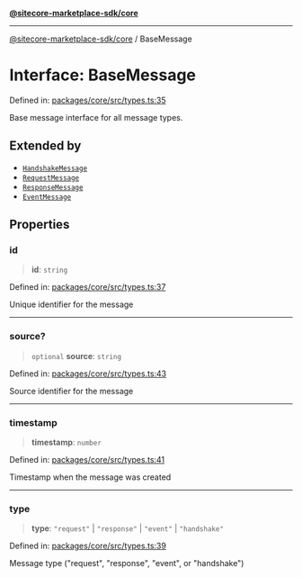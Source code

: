 [**@sitecore-marketplace-sdk/core**](../README.md)

***

[@sitecore-marketplace-sdk/core](../README.md) / BaseMessage

# Interface: BaseMessage

Defined in: [packages/core/src/types.ts:35](https://github.com/Sitecore/sitecore-marketplace-sdk/blob/1f70c0e343ae7c5af199be23e7e4eec043951068/packages/core/src/types.ts#L35)

Base message interface for all message types.

## Extended by

- [`HandshakeMessage`](HandshakeMessage.md)
- [`RequestMessage`](RequestMessage.md)
- [`ResponseMessage`](ResponseMessage.md)
- [`EventMessage`](EventMessage.md)

## Properties

### id

> **id**: `string`

Defined in: [packages/core/src/types.ts:37](https://github.com/Sitecore/sitecore-marketplace-sdk/blob/1f70c0e343ae7c5af199be23e7e4eec043951068/packages/core/src/types.ts#L37)

Unique identifier for the message

***

### source?

> `optional` **source**: `string`

Defined in: [packages/core/src/types.ts:43](https://github.com/Sitecore/sitecore-marketplace-sdk/blob/1f70c0e343ae7c5af199be23e7e4eec043951068/packages/core/src/types.ts#L43)

Source identifier for the message

***

### timestamp

> **timestamp**: `number`

Defined in: [packages/core/src/types.ts:41](https://github.com/Sitecore/sitecore-marketplace-sdk/blob/1f70c0e343ae7c5af199be23e7e4eec043951068/packages/core/src/types.ts#L41)

Timestamp when the message was created

***

### type

> **type**: `"request"` \| `"response"` \| `"event"` \| `"handshake"`

Defined in: [packages/core/src/types.ts:39](https://github.com/Sitecore/sitecore-marketplace-sdk/blob/1f70c0e343ae7c5af199be23e7e4eec043951068/packages/core/src/types.ts#L39)

Message type ("request", "response", "event", or "handshake")
